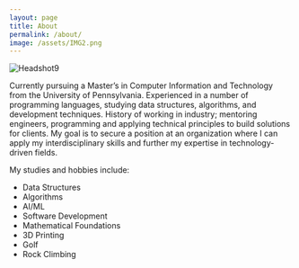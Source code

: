 ```yaml
---
layout: page
title: About 
permalink: /about/
image: /assets/IMG2.png
---
```


![Headshot9](/assets/Arjun_Headshot.png "Hello!")

Currently pursuing a Master’s in Computer Information and Technology from the University of Pennsylvania. Experienced in a number of programming languages, studying data structures, algorithms, and development techniques. History of working in industry; mentoring engineers, programming and applying technical principles to build solutions for clients. My goal is to secure a position at an organization where I can apply my interdisciplinary skills and further my expertise in technology-driven fields. 

My studies and hobbies include:
- Data Structures   
- Algorithms
- AI/ML
- Software Development
- Mathematical Foundations
- 3D Printing
- Golf
- Rock Climbing


